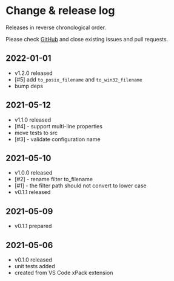 # Change & release log

Releases in reverse chronological order.

Please check
[GitHub](https://github.com/xpack/xpm-liquid-ts/issues/)
and close existing issues and pull requests.

## 2022-01-01

- v1.2.0 released
- [#5] add `to_posix_filename` and `to_win32_filename`
- bump deps

## 2021-05-12

- v1.1.0 released
- [#4] - support multi-line properties
- move tests to src
- [#3] - validate configuration name

## 2021-05-10

- v1.0.0 released
- [#2] - rename filter to_filename
- [#1] - the filter path should not convert to lower case
- v0.1.1 released

## 2021-05-09

- v0.1.1 prepared

## 2021-05-06

- v0.1.0 released
- unit tests added
- created from VS Code xPack extension
